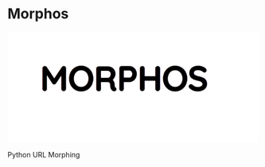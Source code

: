 
# Morphos

[![N|Morphos](https://github.com/ArdaTX/Morphos/blob/main/morphosb.png)](https://github.com/ArdaTX/Morphos)

Python URL Morphing
